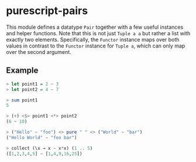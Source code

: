 purescript-pairs
================

This module defines a datatype `Pair` together with a few useful instances and
helper functions. Note that this is not just `Tuple a a` but rather a list
with exactly two elements. Specifically, the `Functor` instance maps over both
values in contrast to the `Functor` instance for `Tuple a`, which can only map
over the second argument.

Example
-------

``` purescript
> let point1 = 2 ~ 3
> let point2 = 4 ~ 7

> sum point1
5

> (+) <$> point1 <*> point2
(6 ~ 10)

> ("Hello" ~ "foo") <> pure " " <> ("World" ~ "bar")
("Hello World" ~ "foo bar")

> collect (\x → x ~ x*x) (1 .. 5)
([1,2,3,4,5] ~ [1,4,9,16,25])
```
